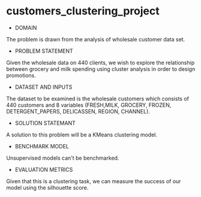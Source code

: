 # customers_clustering_project


+ DOMAIN

 The problem is drawn from the analysis of wholesale customer data set.
 
 + PROBLEM STATEMENT
 
 Given the wholesale data on 440 clients, we wish to explore the relationship between grocery and milk spending using cluster analysis in order to design promotions.

 
 + DATASET AND INPUTS
 
 The dataset to be examined is the wholesale customers which consists of 440 customers and 8 variables (FRESH,MILK, GROCERY, FROZEN, DETERGENT_PAPERS, DELICASSEN, REGION, CHANNEL).
 
 + SOLUTION STATEMANT
 
 A solution to this problem will be a KMeans clustering model.

+ BENCHMARK MODEL

 Unsupervised models can't be benchmarked.
  
 + EVALUATION METRICS
 
 Given that this is a clustering task, we can measure the success of our model using the silhouette score.
  
 
